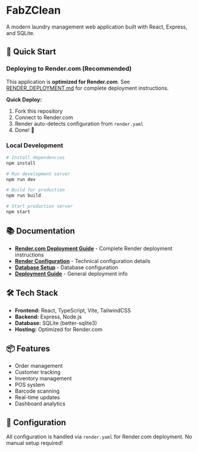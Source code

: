 # FabZClean

A modern laundry management web application built with React, Express, and SQLite.

## 🚀 Quick Start

### Deploying to Render.com (Recommended)

This application is **optimized for Render.com**. See [RENDER_DEPLOYMENT.md](./RENDER_DEPLOYMENT.md) for complete deployment instructions.

**Quick Deploy:**
1. Fork this repository
2. Connect to Render.com
3. Render auto-detects configuration from `render.yaml`
4. Done! 🎉

### Local Development

```bash
# Install dependencies
npm install

# Run development server
npm run dev

# Build for production
npm run build

# Start production server
npm start
```

## 📚 Documentation

- **[Render.com Deployment Guide](./RENDER_DEPLOYMENT.md)** - Complete Render deployment instructions
- **[Render Configuration](./RENDER_CONFIG.md)** - Technical configuration details
- **[Database Setup](./DATABASE_SETUP.md)** - Database configuration
- **[Deployment Guide](./DEPLOYMENT_GUIDE.md)** - General deployment info

## 🛠️ Tech Stack

- **Frontend:** React, TypeScript, Vite, TailwindCSS
- **Backend:** Express, Node.js
- **Database:** SQLite (better-sqlite3)
- **Hosting:** Optimized for Render.com

## 📦 Features

- Order management
- Customer tracking
- Inventory management
- POS system
- Barcode scanning
- Real-time updates
- Dashboard analytics

## 🔧 Configuration

All configuration is handled via `render.yaml` for Render.com deployment. No manual setup required!
